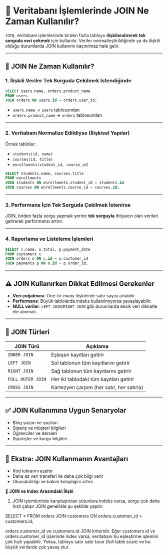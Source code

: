 # 📌 Veritabanı İşlemlerinde JOIN Ne Zaman Kullanılır?

`JOIN`, veritabanı işlemlerinde birden fazla tabloyu **ilişkilendirerek tek sorguda veri çekmek** için kullanılır. Veriler normalleştirildiğinde ya da ilişkili olduğu durumlarda JOIN kullanımı kaçınılmaz hale gelir.

---

## 🎯 JOIN Ne Zaman Kullanılır?

### 1. İlişkili Veriler Tek Sorguda Çekilmek İstendiğinde

```sql
SELECT users.name, orders.product_name
FROM users
JOIN orders ON users.id = orders.user_id;
```

- `users.name` → `users` tablosundan
- `orders.product_name` → `orders` tablosundan

---

### 2. Veritabanı Normalize Edildiyse (İlişkisel Yapılar)

Örnek tablolar:
- `students(id, name)`
- `courses(id, title)`
- `enrollments(student_id, course_id)`

```sql
SELECT students.name, courses.title
FROM enrollments
JOIN students ON enrollments.student_id = students.id
JOIN courses ON enrollments.course_id = courses.id;
```

---

### 3. Performans İçin Tek Sorguda Çekilmek İstenirse

JOIN, birden fazla sorgu yapmak yerine **tek sorguyla** ihtiyacın olan verileri getirerek performansı artırır.

---

### 4. Raporlama ve Listeleme İşlemleri

```sql
SELECT c.name, o.total, p.payment_date
FROM customers c
JOIN orders o ON c.id = o.customer_id
JOIN payments p ON o.id = p.order_id;
```

---

## ⚠️ JOIN Kullanırken Dikkat Edilmesi Gerekenler

- **Veri çoğalması**: One-to-many ilişkilerde satır sayısı artabilir.
- **Performans**: Büyük tablolarda indeks kullanılmıyorsa yavaşlayabilir.
- **NULL veriler**: `LEFT JOIN`/`RIGHT JOIN` gibi durumlarda eksik veri dikkatle ele alınmalı.

---

## 🔄 JOIN Türleri

| JOIN Türü         | Açıklama |
|-------------------|----------|
| `INNER JOIN`      | Eşleşen kayıtları getirir |
| `LEFT JOIN`       | Sol tablonun tüm kayıtlarını getirir |
| `RIGHT JOIN`      | Sağ tablonun tüm kayıtlarını getirir |
| `FULL OUTER JOIN` | Her iki tablodaki tüm kayıtları getirir |
| `CROSS JOIN`      | Kartezyen çarpım (her satır, her satırla) |

---

## ✅ JOIN Kullanımına Uygun Senaryolar

- Blog yazarı ve yazıları
- Sipariş ve müşteri bilgileri
- Öğrenciler ve dersleri
- Siparişler ve kargo bilgileri

---

## 🧠 Ekstra: JOIN Kullanmanın Avantajları

- Kod tekrarını azaltır
- Daha az veri transferi ile daha çok bilgi verir
- Okunabilirliği ve bakım kolaylığını artırır

**🔗 JOIN ve Index Arasındaki İlişki**
1. JOIN işlemlerinde karşılaştırılan sütunlara indeks varsa, sorgu çok daha hızlı çalışır
JOIN genellikle şu şekilde yapılır:

SELECT *
FROM orders
JOIN customers ON orders.customer_id = customers.id;

orders.customer_id ve customers.id JOIN kriteridir.
Eğer customers.id ve orders.customer_id üzerinde index varsa, veritabanı bu eşleştirme işlemini çok hızlı yapabilir.
Yoksa, tabloyu satır satır tarar (full table scan) ve bu büyük verilerde çok yavaş olur.